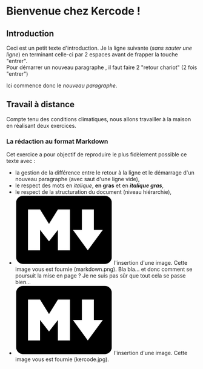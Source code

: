 # Bienvenue chez Kercode !
## Introduction
Ceci est un petit texte d'introduction. Je la ligne suivante (*sans sauter une ligne*) en terminant celle-ci par 2 espaces avant de frapper la touche "entrer".  
Pour démarrer un nouveau paragraphe , il faut faire 2 "retour chariot" (2 fois "entrer")

Ici commence donc le *nouveau paragraphe*. 
## Travail à distance
Compte tenu des conditions climatiques, nous allons travailler à la maison en réalisant deux exercices.
### La rédaction au format Markdown
Cet exercice a pour objectif de reproduire le plus fidèlement possible ce texte avec :
- la gestion de la différence entre le retour à la ligne et le démarrage d'un nouveau paragraphe (avec saut d'une ligne vide),
- le respect des mots en *italique*, **en gras** et en ***italique gras***,
- le respect de la structuration du document (niveau hiérarchie),
- ![Texte alternatif](./images/markdown.png "Logo Markdown") l'insertion d'une image. Cette image vous est fournie (markdown.png). Bla bla... et donc comment se poursuit la mise en page ? Je ne suis pas sûr que tout cela se passe bien...
- <img style="align:left" src="images/markdown.png" /> l'insertion d'une image. Cette image vous est fournie (kercode.jpg).
